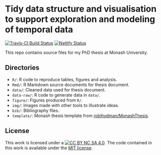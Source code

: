 # Tidy data structure and visualisation to support exploration and modeling of temporal data

[![Travis-CI Build Status](https://travis-ci.org/earowang/thesis.svg?branch=master)](https://travis-ci.org/earowang/thesis)
[![Netlify Status](https://api.netlify.com/api/v1/badges/093a311c-82c5-4c5b-86e2-14b95eb37917/deploy-status)](https://app.netlify.com/sites/earothesis/deploys)

This repo contains source files for my PhD thesis at Monash University.

## Directories

* `R/`: R code to reproduce tables, figures and analysis.
* `Rmd/`: R Markdown source documents for thesis document.
* `data/`: Cleaned data used for thesis document.
* `data-raw/`: R code to generate data in `data/`.
* `figure/`: Figures produced from `R/`. 
* `img/`: Images made with other tools to illustrate ideas. 
* `bib/`: Bibliography files.
* `template/`: Monash thesis template from [robjhydman/MonashThesis](https://github.com/robjhyndman/MonashThesis).

## License

This work is licensed under a [![CC BY NC SA 4.0](https://img.shields.io/badge/License-CC%20BY%20NC%20SA%204.0-green.svg)](https://creativecommons.org/licenses/by-nc-sa/4.0/). The code contained in this work is available under the [MIT license](https://opensource.org/licenses/MIT).
